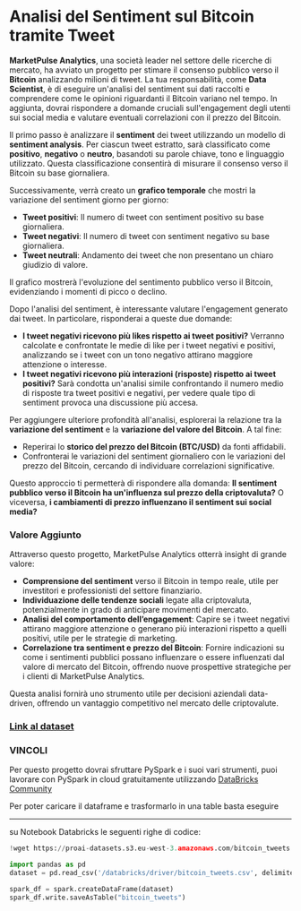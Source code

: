 #  Analisi del Sentiment sul Bitcoin tramite Tweet

**MarketPulse Analytics**, una società leader nel settore delle ricerche di mercato, ha avviato un progetto per stimare il consenso pubblico verso il **Bitcoin** analizzando milioni di tweet. La tua responsabilità, come **Data Scientist**, è di eseguire un'analisi del sentiment sui dati raccolti e comprendere come le opinioni riguardanti il Bitcoin variano nel tempo. In aggiunta, dovrai rispondere a domande cruciali sull'engagement degli utenti sui social media e valutare eventuali correlazioni con il prezzo del Bitcoin.

Il primo passo è analizzare il **sentiment** dei tweet utilizzando un modello di **sentiment analysis**. Per ciascun tweet estratto, sarà classificato come **positivo**, **negativo** o **neutro**, basandoti su parole chiave, tono e linguaggio utilizzato. Questa classificazione consentirà di misurare il consenso verso il Bitcoin su base giornaliera.

Successivamente, verrà creato un **grafico temporale** che mostri la variazione del sentiment giorno per giorno:
- **Tweet positivi**: Il numero di tweet con sentiment positivo su base giornaliera.
- **Tweet negativi**: Il numero di tweet con sentiment negativo su base giornaliera.
- **Tweet neutrali**: Andamento dei tweet che non presentano un chiaro giudizio di valore.

Il grafico mostrerà l'evoluzione del sentimento pubblico verso il Bitcoin, evidenziando i momenti di picco o declino.

Dopo l'analisi del sentiment, è interessante valutare l'engagement generato dai tweet. In particolare, risponderai a queste due domande:
- **I tweet negativi ricevono più likes rispetto ai tweet positivi?** Verranno calcolate e confrontate le medie di like per i tweet negativi e positivi, analizzando se i tweet con un tono negativo attirano maggiore attenzione o interesse.
- **I tweet negativi ricevono più interazioni (risposte) rispetto ai tweet positivi?** Sarà condotta un'analisi simile confrontando il numero medio di risposte tra tweet positivi e negativi, per vedere quale tipo di sentiment provoca una discussione più accesa.

Per aggiungere ulteriore profondità all'analisi, esplorerai la relazione tra la **variazione del sentiment** e la **variazione del valore del Bitcoin**. A tal fine:
- Reperirai lo **storico del prezzo del Bitcoin (BTC/USD)** da fonti affidabili.
- Confronterai le variazioni del sentiment giornaliero con le variazioni del prezzo del Bitcoin, cercando di individuare correlazioni significative.

Questo approccio ti permetterà di rispondere alla domanda: **Il sentiment pubblico verso il Bitcoin ha un'influenza sul prezzo della criptovaluta?** O viceversa, **i cambiamenti di prezzo influenzano il sentiment sui social media?**

### Valore Aggiunto

Attraverso questo progetto, MarketPulse Analytics otterrà insight di grande valore:
- **Comprensione del sentiment** verso il Bitcoin in tempo reale, utile per investitori e professionisti del settore finanziario.
- **Individuazione delle tendenze sociali** legate alla criptovaluta, potenzialmente in grado di anticipare movimenti del mercato.
- **Analisi del comportamento dell’engagement**: Capire se i tweet negativi attirano maggiore attenzione o generano più interazioni rispetto a quelli positivi, utile per le strategie di marketing.
- **Correlazione tra sentiment e prezzo del Bitcoin**: Fornire indicazioni su come i sentimenti pubblici possano influenzare o essere influenzati dal valore di mercato del Bitcoin, offrendo nuove prospettive strategiche per i clienti di MarketPulse Analytics.

Questa analisi fornirà uno strumento utile per decisioni aziendali data-driven, offrendo un vantaggio competitivo nel mercato delle criptovalute.


### [Link al dataset](https://proai-datasets.s3.eu-west-3.amazonaws.com/bitcoin_tweets.csv)

### VINCOLI
Per questo progetto dovrai sfruttare PySpark e i suoi vari strumenti, puoi lavorare con PySpark in cloud gratuitamente utilizzando [DataBricks Community](https://community.cloud.databricks.com/login.html)

Per poter caricare il dataframe e trasformarlo in una table basta eseguire 

---

su Notebook Databricks le seguenti righe di codice:

```python
!wget https://proai-datasets.s3.eu-west-3.amazonaws.com/bitcoin_tweets.csv

import pandas as pd
dataset = pd.read_csv('/databricks/driver/bitcoin_tweets.csv', delimiter=";")

spark_df = spark.createDataFrame(dataset)
spark_df.write.saveAsTable("bitcoin_tweets")
```
